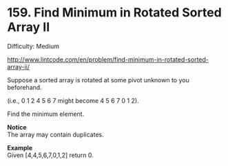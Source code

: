 # 159. Find Minimum in Rotated Sorted Array II

Difficulty: Medium

http://www.lintcode.com/en/problem/find-minimum-in-rotated-sorted-array-ii/

Suppose a sorted array is rotated at some pivot unknown to you beforehand.

(i.e., 0 1 2 4 5 6 7 might become 4 5 6 7 0 1 2).

Find the minimum element.

**Notice**  
The array may contain duplicates.

**Example**  
Given [4,4,5,6,7,0,1,2] return 0.

